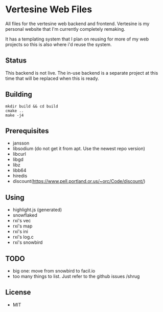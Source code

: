 # Vertesine Web Files

All files for the vertesine web backend and frontend. Vertesine is my personal website that I'm currently completely remaking.

It has a templating system that I plan on reusing for more of my web projects so this is also where i'd reuse the system.

## Status

This backend is not live. The in-use backend is a separate project at this time that will be replaced when this is ready.

## Building

```
mkdir build && cd build
cmake ..
make -j4
```

## Prerequisites

* jansson
* libsodium (do not get it from apt. Use the newest repo version)
* libcurl
* libgd
* libz
* libb64
* hiredis
* discount(https://www.pell.portland.or.us/~orc/Code/discount/)

## Using

* highlight.js (generated)
* snowflaked
* rxi's vec
* rxi's map
* rxi's ini
* rxi's log.c
* rxi's snowbird

## TODO

* big one: move from snowbird to facil.io
* too many things to list. Just refer to the github issues /shrug

## License

* MIT
